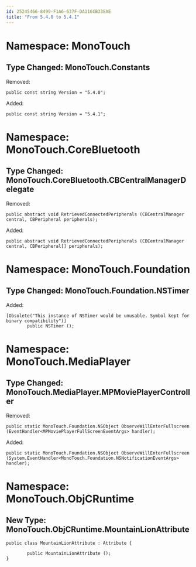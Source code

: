 ```yaml
---
id: 25245466-8499-F1A6-637F-DA116CB33EAE
title: "From 5.4.0 to 5.4.1"
---
```


<a name="Namespace:_MonoTouch" class="injected"></a>


# Namespace: MonoTouch

 <a name="Type_Changed:_MonoTouch.Constants" class="injected"></a>


## Type Changed: MonoTouch.Constants

Removed:

```
public const string Version = "5.4.0";
```

Added:

```
public const string Version = "5.4.1";
```

 <a name="Namespace:_MonoTouch.CoreBluetooth" class="injected"></a>


# Namespace: MonoTouch.CoreBluetooth

 <a name="Type_Changed:_MonoTouch.CoreBluetooth.CBCentralManagerDelegate" class="injected"></a>


## Type Changed: MonoTouch.CoreBluetooth.CBCentralManagerDelegate

Removed:

```
public abstract void RetrievedConnectedPeripherals (CBCentralManager central, CBPeripheral peripherals);
```

Added:

```
public abstract void RetrievedConnectedPeripherals (CBCentralManager central, CBPeripheral[] peripherals);
```

 <a name="Namespace:_MonoTouch.Foundation" class="injected"></a>


# Namespace: MonoTouch.Foundation

 <a name="Type_Changed:_MonoTouch.Foundation.NSTimer" class="injected"></a>


## Type Changed: MonoTouch.Foundation.NSTimer

Added:

```
[Obsolete("This instance of NSTimer would be unusable. Symbol kept for binary compatibility")]
        public NSTimer ();
```

 <a name="Namespace:_MonoTouch.MediaPlayer" class="injected"></a>


# Namespace: MonoTouch.MediaPlayer

 <a name="Type_Changed:_MonoTouch.MediaPlayer.MPMoviePlayerController" class="injected"></a>


## Type Changed: MonoTouch.MediaPlayer.MPMoviePlayerController

Removed:

```
public static MonoTouch.Foundation.NSObject ObserveWillEnterFullscreen (EventHandler<MPMoviePlayerFullScreenEventArgs> handler);
```

Added:

```
public static MonoTouch.Foundation.NSObject ObserveWillEnterFullscreen (System.EventHandler<MonoTouch.Foundation.NSNotificationEventArgs> handler);
```

 <a name="Namespace:_MonoTouch.ObjCRuntime" class="injected"></a>


# Namespace: MonoTouch.ObjCRuntime

 <a name="New_Type:_MonoTouch.ObjCRuntime.MountainLionAttribute" class="injected"></a>


## New Type: MonoTouch.ObjCRuntime.MountainLionAttribute

```
public class MountainLionAttribute : Attribute {
        
        public MountainLionAttribute ();
}
```

